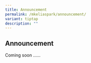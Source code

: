 ```yaml
---
title: Announcement
permalink: /mkeliaspark/announcement/
variant: tiptap
description: ""
---
```

<h2>Announcement</h2><p>Coming soon ......</p><p></p>